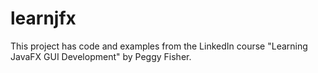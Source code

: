 # learnjfx

This project has code and examples from the LinkedIn course "Learning JavaFX GUI Development" by Peggy Fisher.
